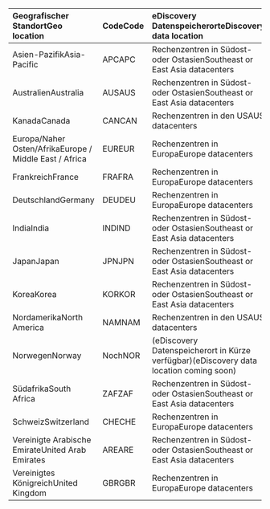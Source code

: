 
|  <span data-ttu-id="de2be-101">Geografischer Standort</span><span class="sxs-lookup"><span data-stu-id="de2be-101">Geo location</span></span>               |  <span data-ttu-id="de2be-102">Code</span><span class="sxs-lookup"><span data-stu-id="de2be-102">Code</span></span>  |  <span data-ttu-id="de2be-103">eDiscovery Datenspeicherort</span><span class="sxs-lookup"><span data-stu-id="de2be-103">eDiscovery data location</span></span>        |
|:----------------------------|:-------|:---------------------------------|
|<span data-ttu-id="de2be-104">Asien-Pazifik</span><span class="sxs-lookup"><span data-stu-id="de2be-104">Asia-Pacific</span></span>                 |<span data-ttu-id="de2be-105">APC</span><span class="sxs-lookup"><span data-stu-id="de2be-105">APC</span></span>     |<span data-ttu-id="de2be-106">Rechenzentren in Südost- oder Ostasien</span><span class="sxs-lookup"><span data-stu-id="de2be-106">Southeast or East Asia datacenters</span></span>|
|<span data-ttu-id="de2be-107">Australien</span><span class="sxs-lookup"><span data-stu-id="de2be-107">Australia</span></span>                    |<span data-ttu-id="de2be-108">AUS</span><span class="sxs-lookup"><span data-stu-id="de2be-108">AUS</span></span>     |<span data-ttu-id="de2be-109">Rechenzentren in Südost- oder Ostasien</span><span class="sxs-lookup"><span data-stu-id="de2be-109">Southeast or East Asia datacenters</span></span>|
|<span data-ttu-id="de2be-110">Kanada</span><span class="sxs-lookup"><span data-stu-id="de2be-110">Canada</span></span>                       |<span data-ttu-id="de2be-111">CAN</span><span class="sxs-lookup"><span data-stu-id="de2be-111">CAN</span></span>     |<span data-ttu-id="de2be-112">Rechenzentren in den USA</span><span class="sxs-lookup"><span data-stu-id="de2be-112">US datacenters</span></span>                    |
|<span data-ttu-id="de2be-113">Europa/Naher Osten/Afrika</span><span class="sxs-lookup"><span data-stu-id="de2be-113">Europe / Middle East / Africa</span></span>|<span data-ttu-id="de2be-114">EUR</span><span class="sxs-lookup"><span data-stu-id="de2be-114">EUR</span></span>     |<span data-ttu-id="de2be-115">Rechenzentren in Europa</span><span class="sxs-lookup"><span data-stu-id="de2be-115">Europe datacenters</span></span>                |
|<span data-ttu-id="de2be-116">Frankreich</span><span class="sxs-lookup"><span data-stu-id="de2be-116">France</span></span>                       |<span data-ttu-id="de2be-117">FRA</span><span class="sxs-lookup"><span data-stu-id="de2be-117">FRA</span></span>     |<span data-ttu-id="de2be-118">Rechenzentren in Europa</span><span class="sxs-lookup"><span data-stu-id="de2be-118">Europe datacenters</span></span>                |
|<span data-ttu-id="de2be-119">Deutschland</span><span class="sxs-lookup"><span data-stu-id="de2be-119">Germany</span></span>                      |<span data-ttu-id="de2be-120">DEU</span><span class="sxs-lookup"><span data-stu-id="de2be-120">DEU</span></span>     |<span data-ttu-id="de2be-121">Rechenzentren in Europa</span><span class="sxs-lookup"><span data-stu-id="de2be-121">Europe datacenters</span></span>                |
|<span data-ttu-id="de2be-122">India</span><span class="sxs-lookup"><span data-stu-id="de2be-122">India</span></span>                        |<span data-ttu-id="de2be-123">IND</span><span class="sxs-lookup"><span data-stu-id="de2be-123">IND</span></span>     |<span data-ttu-id="de2be-124">Rechenzentren in Südost- oder Ostasien</span><span class="sxs-lookup"><span data-stu-id="de2be-124">Southeast or East Asia datacenters</span></span>|
|<span data-ttu-id="de2be-125">Japan</span><span class="sxs-lookup"><span data-stu-id="de2be-125">Japan</span></span>                        |<span data-ttu-id="de2be-126">JPN</span><span class="sxs-lookup"><span data-stu-id="de2be-126">JPN</span></span>     |<span data-ttu-id="de2be-127">Rechenzentren in Südost- oder Ostasien</span><span class="sxs-lookup"><span data-stu-id="de2be-127">Southeast or East Asia datacenters</span></span>|
|<span data-ttu-id="de2be-128">Korea</span><span class="sxs-lookup"><span data-stu-id="de2be-128">Korea</span></span>                        |<span data-ttu-id="de2be-129">KOR</span><span class="sxs-lookup"><span data-stu-id="de2be-129">KOR</span></span>     |<span data-ttu-id="de2be-130">Rechenzentren in Südost- oder Ostasien</span><span class="sxs-lookup"><span data-stu-id="de2be-130">Southeast or East Asia datacenters</span></span>|
|<span data-ttu-id="de2be-131">Nordamerika</span><span class="sxs-lookup"><span data-stu-id="de2be-131">North America</span></span>                |<span data-ttu-id="de2be-132">NAM</span><span class="sxs-lookup"><span data-stu-id="de2be-132">NAM</span></span>     |<span data-ttu-id="de2be-133">Rechenzentren in den USA</span><span class="sxs-lookup"><span data-stu-id="de2be-133">US datacenters</span></span>                    |
|<span data-ttu-id="de2be-134">Norwegen</span><span class="sxs-lookup"><span data-stu-id="de2be-134">Norway</span></span>                       |<span data-ttu-id="de2be-135">Noch</span><span class="sxs-lookup"><span data-stu-id="de2be-135">NOR</span></span>     |<span data-ttu-id="de2be-136">(eDiscovery Datenspeicherort in Kürze verfügbar)</span><span class="sxs-lookup"><span data-stu-id="de2be-136">(eDiscovery data location coming soon)</span></span>|
|<span data-ttu-id="de2be-137">Südafrika</span><span class="sxs-lookup"><span data-stu-id="de2be-137">South Africa</span></span>                 |<span data-ttu-id="de2be-138">ZAF</span><span class="sxs-lookup"><span data-stu-id="de2be-138">ZAF</span></span>     |<span data-ttu-id="de2be-139">Rechenzentren in Südost- oder Ostasien</span><span class="sxs-lookup"><span data-stu-id="de2be-139">Southeast or East Asia datacenters</span></span>|
|<span data-ttu-id="de2be-140">Schweiz</span><span class="sxs-lookup"><span data-stu-id="de2be-140">Switzerland</span></span>                  |<span data-ttu-id="de2be-141">CHE</span><span class="sxs-lookup"><span data-stu-id="de2be-141">CHE</span></span>     |<span data-ttu-id="de2be-142">Rechenzentren in Europa</span><span class="sxs-lookup"><span data-stu-id="de2be-142">Europe datacenters</span></span>                |
|<span data-ttu-id="de2be-143">Vereinigte Arabische Emirate</span><span class="sxs-lookup"><span data-stu-id="de2be-143">United Arab Emirates</span></span>         |<span data-ttu-id="de2be-144">ARE</span><span class="sxs-lookup"><span data-stu-id="de2be-144">ARE</span></span>     |<span data-ttu-id="de2be-145">Rechenzentren in Südost- oder Ostasien</span><span class="sxs-lookup"><span data-stu-id="de2be-145">Southeast or East Asia datacenters</span></span>|
|<span data-ttu-id="de2be-146">Vereinigtes Königreich</span><span class="sxs-lookup"><span data-stu-id="de2be-146">United Kingdom</span></span>               |<span data-ttu-id="de2be-147">GBR</span><span class="sxs-lookup"><span data-stu-id="de2be-147">GBR</span></span>     |<span data-ttu-id="de2be-148">Rechenzentren in Europa</span><span class="sxs-lookup"><span data-stu-id="de2be-148">Europe datacenters</span></span>                |
